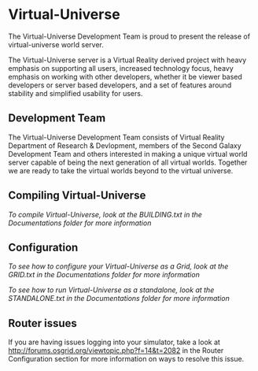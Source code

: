 Virtual-Universe
================
The Virtual-Universe Development Team is proud to present the release of virtual-universe world server.

The Virtual-Universe server is a Virtual Reality derived project with heavy emphasis on supporting all users, 
increased technology focus, heavy emphasis on working with other developers,
whether it be viewer based developers or server based developers, 
and a set of features around stability and simplified usability for users.

## Development Team

The Virtual-Universe Development Team consists of  Virtual Reality Department of Research & Devlopment, members of the Second Galaxy Development Team and others interested in making a unique virtual world server capable of being the next generation of all virtual worlds.  Together we are ready to take the virtual worlds beyond to the virtual universe.

## Compiling Virtual-Universe

*To compile Virtual-Universe, look at the BUILDING.txt in the Documentations folder for more information*

## Configuration

*To see how to configure your Virtual-Universe as a Grid, look at the GRID.txt in the Documentations folder for more information*

*To see how to run Virtual-Universe as a standalone, look at the STANDALONE.txt in the Documentations folder for more information*

## Router issues
If you are having issues logging into your simulator, take a look at http://forums.osgrid.org/viewtopic.php?f=14&t=2082 in the Router Configuration section for more information on ways to resolve this issue.
